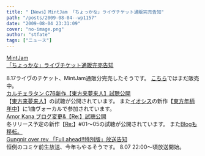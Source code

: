 ```yaml
---
title: "【News】MintJam 「ちょっかな」ライヴチケット通販完売告知"
path: "/posts/2009-08-04--wp1157"
date: "2009-08-04 23:31:09"
cover: "no-image.png"
author: "stfate"
tags: ["ニュース"]
---
```


<style type="text/css">
<!--
p {white-space: pre-wrap};
-->
</style>

<a  href="http://www.mintjam.net/mj/index.html" target="_blank">MintJam 「ちょっかな」ライヴチケット通販完売告知</a>
<div >8.17ライヴのチケット、MintJam通販分完売したそうです。
<a href="http://chokkana.com/pr/ticket.html" target="_blank">こちら</a>ではまだ販売中。</div>
<a  href="http://hatukiyura.sakura.ne.jp/" target="_blank">カルチェラタン C76新作【東方来夢来人】試聴公開</a>
<div >【<a href="http://hatukiyura.sakura.ne.jp/th_lime/index.html" target="_blank">東方来夢来人</a>】の試聴が公開されています。
また<a href="http://www.iosysos.com/" target="_blank">イオシス</a>の新作【<a href="http://nengaranenju.com/" target="_blank">東方年柄年中</a>】に1曲ヴォーカルで参加されています。</div>
<a  href="http://amorkana.jp/" target="_blank">Amor Kana ブログ変更&【Re:】試聴公開</a>
<div >冬リリース予定の新作【<a href="http://amorkana.jp/music/index.htm" target="_blank">Re:</a>】#01～05の試聴が公開されています。
また<a href="http://pokeko.amorkana.jp/" target="_blank">Blogも移転。</a></div>
<a  href="http://www.gungni.com/" target="_blank">Gungnir over rev 「Full ahead!!特別版」放送告知</a>
<div >恒例のコミケ前生放送、今年もやるそうです。
8.07 22:00～頃放送開始。</div>

